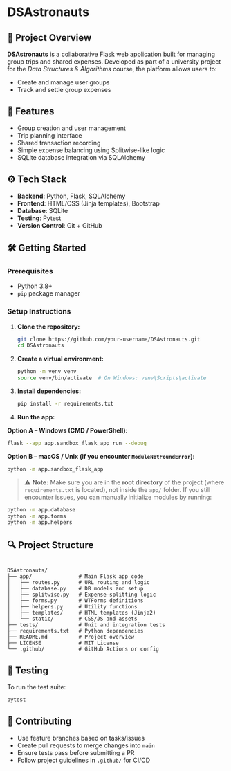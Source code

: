 # DSAstronauts

## 🚀 Project Overview
**DSAstronauts** is a collaborative Flask web application built for managing group trips and shared expenses. Developed as part of a university project for the *Data Structures & Algorithms* course, the platform allows users to:
- Create and manage user groups
- Track and settle group expenses

## 🧱 Features
- Group creation and user management
- Trip planning interface
- Shared transaction recording
- Simple expense balancing using Splitwise-like logic
- SQLite database integration via SQLAlchemy

## ⚙️ Tech Stack
- **Backend**: Python, Flask, SQLAlchemy
- **Frontend**: HTML/CSS (Jinja templates), Bootstrap
- **Database**: SQLite
- **Testing**: Pytest
- **Version Control**: Git + GitHub

## 🛠️ Getting Started

### Prerequisites
- Python 3.8+
- `pip` package manager

### Setup Instructions
1. **Clone the repository:**
   ```bash
   git clone https://github.com/your-username/DSAstronauts.git
   cd DSAstronauts


2. **Create a virtual environment:**

   ```bash
   python -m venv venv
   source venv/bin/activate  # On Windows: venv\Scripts\activate
   ```

3. **Install dependencies:**

   ```bash
   pip install -r requirements.txt
   ```

4. **Run the app:**



**Option A – Windows (CMD / PowerShell):**

```bash
flask --app app.sandbox_flask_app run --debug
```

**Option B – macOS / Unix (if you encounter `ModuleNotFoundError`):**

```bash
python -m app.sandbox_flask_app
```

> ⚠️ **Note:** Make sure you are in the **root directory** of the project (where `requirements.txt` is located), not inside the `app/` folder.
> If you still encounter issues, you can manually initialize modules by running:

```bash
python -m app.database
python -m app.forms
python -m app.helpers
```


## 🔍 Project Structure

```

DSAstronauts/
├── app/               # Main Flask app code
│   ├── routes.py      # URL routing and logic
│   ├── database.py    # DB models and setup
│   ├── splitwise.py   # Expense-splitting logic
│   ├── forms.py       # WTForms definitions
│   ├── helpers.py     # Utility functions
│   ├── templates/     # HTML templates (Jinja2)
│   └── static/        # CSS/JS and assets
├── tests/             # Unit and integration tests
├── requirements.txt   # Python dependencies
├── README.md          # Project overview
├── LICENSE            # MIT License
└── .github/           # GitHub Actions or config

```


## 🧪 Testing

To run the test suite:

```bash
pytest
```

## 🤝 Contributing

* Use feature branches based on tasks/issues
* Create pull requests to merge changes into `main`
* Ensure tests pass before submitting a PR
* Follow project guidelines in `.github/` for CI/CD



